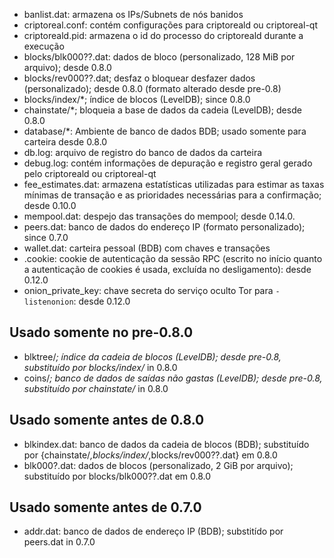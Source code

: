 
* banlist.dat: armazena os IPs/Subnets de nós banidos
* criptoreal.conf: contém configurações para criptoreald ou criptoreal-qt
* criptoreald.pid: armazena o id do processo do criptoreald durante a execução
* blocks/blk000??.dat: dados de bloco (personalizado, 128 MiB por arquivo); desde 0.8.0
* blocks/rev000??.dat; desfaz o bloquear desfazer dados (personalizado); desde 0.8.0 (formato alterado desde pre-0.8)
* blocks/index/*; índice de blocos (LevelDB); since 0.8.0
* chainstate/*; bloqueia a base de dados da cadeia (LevelDB); desde 0.8.0
* database/*: Ambiente de banco de dados BDB; usado somente para carteira desde 0.8.0
* db.log: arquivo de registro do banco de dados da carteira
* debug.log: contém informações de depuração e registro geral gerado pelo criptoreald ou criptoreal-qt
* fee_estimates.dat: armazena estatísticas utilizadas para estimar as taxas mínimas de transação e as prioridades necessárias para a confirmação; desde 0.10.0
* mempool.dat: despejo das transações do mempool; desde 0.14.0.
* peers.dat: banco de dados do endereço IP (formato personalizado); since 0.7.0
* wallet.dat: carteira pessoal (BDB) com chaves e transações
* .cookie: cookie de autenticação da sessão RPC (escrito no início quanto a autenticação de cookies é usada, excluída no desligamento): desde 0.12.0
* onion_private_key: chave secreta do serviço oculto Tor para `-listenonion`: desde 0.12.0

Usado somente no pre-0.8.0
---------------------
* blktree/*; índice da cadeia de blocos (LevelDB); desde pre-0.8, substituído por blocks/index/* in 0.8.0
* coins/*; banco de dados de saídas não gastas (LevelDB); desde pre-0.8, substituído por chainstate/* in 0.8.0

Usado somente antes de 0.8.0
---------------------
* blkindex.dat: banco de dados da cadeia de blocos (BDB); substituído por {chainstate/*,blocks/index/*,blocks/rev000??.dat} em 0.8.0
* blk000?.dat: dados de blocos (personalizado, 2 GiB por arquivo); substituído por blocks/blk000??.dat em 0.8.0

Usado somente antes de 0.7.0
---------------------
* addr.dat: banco de dados de endereço IP (BDB); substitído por peers.dat in 0.7.0

